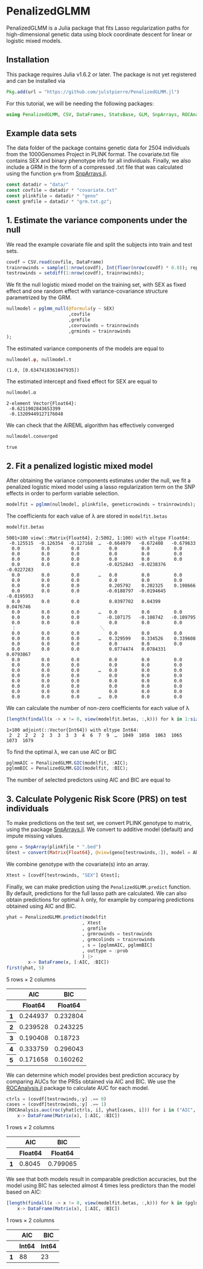 # PenalizedGLMM

PenalizedGLMM is a Julia package that fits Lasso regularization paths for high-dimensional genetic data using block coordinate descent for linear or logistic mixed models.

## Installation

This package requires Julia v1.6.2 or later. The package is not yet registered and can be installed via


```julia
Pkg.add(url = "https://github.com/julstpierre/PenalizedGLMM.jl")
```

For this tutorial, we will be needing the following packages:


```julia
using PenalizedGLMM, CSV, DataFrames, StatsBase, GLM, SnpArrays, ROCAnalysis
```

## Example data sets

The data folder of the package contains genetic data for 2504 individuals from the 1000Genomes Project in PLINK format. The covariate.txt file contains SEX and binary phenotype info for all individuals. Finally, we also include a GRM in the form of a compressed .txt file that was calculated using the function `grm` from [SnpArrays.jl](https://openmendel.github.io/SnpArrays.jl/latest/). 


```julia
const datadir = "data/"
const covfile = datadir * "covariate.txt"
const plinkfile = datadir * "geno"
const grmfile = datadir * "grm.txt.gz";
```

## 1. Estimate the variance components under the null

We read the example covariate file and split the subjects into train and test sets.


```julia
covdf = CSV.read(covfile, DataFrame)
trainrowinds = sample(1:nrow(covdf), Int(floor(nrow(covdf) * 0.8)); replace = false)
testrowinds = setdiff(1:nrow(covdf), trainrowinds);
```

We fit the null logistic mixed model on the training set, with SEX as fixed effect and one random effect with variance-covariance structure parametrized by the GRM.


```julia
nullmodel = pglmm_null(@formula(y ~ SEX) 
                       ,covfile
                       ,grmfile 
                       ,covrowinds = trainrowinds 
                       ,grminds = trainrowinds
);
```

The estimated variance components of the models are equal to


```julia
nullmodel.φ, nullmodel.τ
```




    (1.0, [0.6347418361047935])



The estimated intercept and fixed effect for SEX are equal to


```julia
nullmodel.α
```




    2-element Vector{Float64}:
     -0.6211902843653399
     -0.13209449127176048



We can check that the AIREML algorithm has effectively converged


```julia
nullmodel.converged
```




    true



## 2. Fit a penalized logistic mixed model

After obtaining the variance components estimates under the null, we fit a penalized logistic mixed model using a lasso regularization term on the SNP effects in order to perform variable selection.


```julia
modelfit = pglmm(nullmodel, plinkfile, geneticrowinds = trainrowinds);
```

The coefficients for each value of λ are stored in `modelfit.betas`


```julia
modelfit.betas
```




    5001×100 view(::Matrix{Float64}, 2:5002, 1:100) with eltype Float64:
     -0.125515  -0.126354  -0.127168  …  -0.664979   -0.672408   -0.679633
      0.0        0.0        0.0           0.0         0.0         0.0
      0.0        0.0        0.0           0.0         0.0         0.0
      0.0        0.0        0.0           0.0         0.0         0.0
      0.0        0.0        0.0          -0.0252843  -0.0238376  -0.0227283
      0.0        0.0        0.0       …   0.0         0.0         0.0
      0.0        0.0        0.0           0.0         0.0         0.0
      0.0        0.0        0.0           0.205792    0.202325    0.198666
      0.0        0.0        0.0          -0.0188797  -0.0194645  -0.0195953
      0.0        0.0        0.0           0.0397702   0.04399     0.0476746
      0.0        0.0        0.0       …   0.0         0.0         0.0
      0.0        0.0        0.0          -0.107175   -0.108742   -0.109795
      0.0        0.0        0.0           0.0         0.0         0.0
      ⋮                               ⋱                          
      0.0        0.0        0.0           0.0         0.0         0.0
      0.0        0.0        0.0       …   0.329599    0.334526    0.339608
      0.0        0.0        0.0           0.0         0.0         0.0
      0.0        0.0        0.0           0.0774474   0.0784331   0.0793867
      0.0        0.0        0.0           0.0         0.0         0.0
      0.0        0.0        0.0           0.0         0.0         0.0
      0.0        0.0        0.0       …   0.0         0.0         0.0
      0.0        0.0        0.0           0.0         0.0         0.0
      0.0        0.0        0.0           0.0         0.0         0.0
      0.0        0.0        0.0           0.0         0.0         0.0
      0.0        0.0        0.0           0.0         0.0         0.0
      0.0        0.0        0.0       …   0.0         0.0         0.0



 We can calculate the number of non-zero coefficients for each value of λ


```julia
[length(findall(x -> x != 0, view(modelfit.betas, :,k))) for k in 1:size(modelfit.betas, 2)]'
```




    1×100 adjoint(::Vector{Int64}) with eltype Int64:
     2  2  2  2  2  3  3  3  3  4  6  7  9  …  1049  1058  1063  1065  1073  1079



To find the optimal λ, we can use AIC or BIC


```julia
pglmmAIC = PenalizedGLMM.GIC(modelfit, :AIC);
pglmmBIC = PenalizedGLMM.GIC(modelfit, :BIC);
```

The number of selected predictors using AIC and BIC are equal to

## 3. Calculate Polygenic Risk Score (PRS) on test individuals

To make predictions on the test set, we convert PLINK genotype to matrix, using the package [SnpArrays.jl](https://openmendel.github.io/SnpArrays.jl/latest/). We convert to additive model (default) and impute missing values.


```julia
geno = SnpArray(plinkfile * ".bed")
Gtest = convert(Matrix{Float64}, @view(geno[testrowinds,:]), model = ADDITIVE_MODEL, impute = true);
```

We combine genotype with the covariate(s) into an array.


```julia
Xtest = [covdf[testrowinds, "SEX"] Gtest];
```

Finally, we can make prediction using the `PenalizedGLMM.predict` function. By default, predictions for the full lasso path are calculated. We can also obtain predictions for optimal λ only, for example by comparing predictions obtained using AIC and BIC.


```julia
yhat = PenalizedGLMM.predict(modelfit
                            , Xtest
                            , grmfile
                            , grmrowinds = testrowinds
                            , grmcolinds = trainrowinds
                            , s = [pglmmAIC, pglmmBIC]
                            , outtype = :prob
                            ) |>
        x-> DataFrame(x, [:AIC, :BIC])
first(yhat, 5)
```




<div class="data-frame"><p>5 rows × 2 columns</p><table class="data-frame"><thead><tr><th></th><th>AIC</th><th>BIC</th></tr><tr><th></th><th title="Float64">Float64</th><th title="Float64">Float64</th></tr></thead><tbody><tr><th>1</th><td>0.244937</td><td>0.232804</td></tr><tr><th>2</th><td>0.239528</td><td>0.243225</td></tr><tr><th>3</th><td>0.190408</td><td>0.18723</td></tr><tr><th>4</th><td>0.333759</td><td>0.296043</td></tr><tr><th>5</th><td>0.171658</td><td>0.160262</td></tr></tbody></table></div>



We can determine which model provides best prediction accuracy by comparing AUCs for the PRSs obtained via AIC and BIC. We use the [ROCAnalysis.jl](https://juliapackages.com/p/rocanalysis) package to calculate AUC for each model.


```julia
ctrls = (covdf[testrowinds,:y] .== 0)
cases = (covdf[testrowinds,:y] .== 1)
[ROCAnalysis.auc(roc(yhat[ctrls, i], yhat[cases, i])) for i in ("AIC", "BIC")]' |> 
    x-> DataFrame(Matrix(x), [:AIC, :BIC])
```




<div class="data-frame"><p>1 rows × 2 columns</p><table class="data-frame"><thead><tr><th></th><th>AIC</th><th>BIC</th></tr><tr><th></th><th title="Float64">Float64</th><th title="Float64">Float64</th></tr></thead><tbody><tr><th>1</th><td>0.8045</td><td>0.799065</td></tr></tbody></table></div>



We see that both models result in comparable prediction accuracies, but the model using BIC has selected almost 4 times less predictors than the model based on AIC:


```julia
[length(findall(x -> x != 0, view(modelfit.betas, :,k))) for k in (pglmmAIC, pglmmBIC)]' |> 
    x-> DataFrame(Matrix(x), [:AIC, :BIC])
```




<div class="data-frame"><p>1 rows × 2 columns</p><table class="data-frame"><thead><tr><th></th><th>AIC</th><th>BIC</th></tr><tr><th></th><th title="Int64">Int64</th><th title="Int64">Int64</th></tr></thead><tbody><tr><th>1</th><td>88</td><td>23</td></tr></tbody></table></div>


